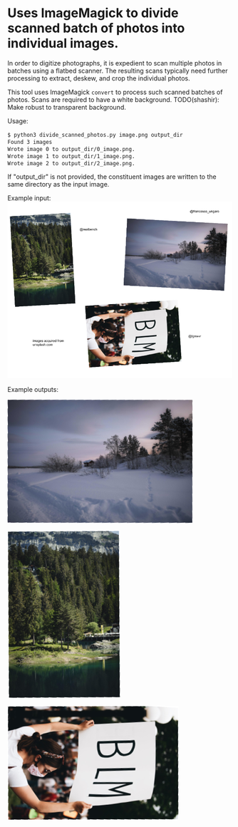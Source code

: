 # Uses ImageMagick to divide scanned batch of photos into individual images.

In order to digitize photographs, it is expedient to scan multiple photos in
batches using a flatbed scanner. The resulting scans typically need further
processing to extract, deskew, and crop the individual photos.

This tool uses ImageMagick `convert` to process such scanned batches of photos.
Scans are required to have a white background.
TODO(shashir): Make robust to transparent background.

Usage:
```
$ python3 divide_scanned_photos.py image.png output_dir
Found 3 images
Wrote image 0 to output_dir/0_image.png.
Wrote image 1 to output_dir/1_image.png.
Wrote image 2 to output_dir/2_image.png.
```

If "output_dir" is not provided, the constituent images are written to the same
directory as the input image.

Example input:
![Input](image.png)

Example outputs:

![Output 0](test_output/0_image.png)

![Output 1](test_output/1_image.png)

![Output 2](test_output/2_image.png)
